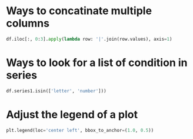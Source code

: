 # Ways to concatinate multiple columns
```python
df.iloc[:, 0:3].apply(lambda row: '|'.join(row.values), axis=1)
```
# Ways to look for a list of condition in series
```python
df.series1.isin(['letter', 'number']))
```
# Adjust the legend of a plot
```python
plt.legend(loc='center left', bbox_to_anchor=(1.0, 0.5))
```
